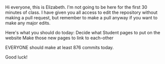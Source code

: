 Hi everyone, this is Elizabeth. I'm not going to be here for the first 30 minutes of class.
I have given you all access to edit the repository without making a pull request, but remember to make a pull anyway if you want to make any major edits.

Here's what you should do today:
Decide what Student pages to put on the website
Make those new pages to link to each-other

EVERYONE should make at least 876 commits today.

Good luck!
